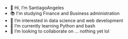 - 👋 Hi, I’m SantiagoAngeles
- 📚 I'm studying Finance and Business administration
- 👀 I’m interested in data science and web development
- 🌱 I’m currently learning Python and bash
- 💞️ I’m looking to collaborate on ... nothing yet lol

<!---
SantiagoAngeles/SantiagoAngeles is a ✨ special ✨ repository because its `README.md` (this file) appears on your GitHub profile.
You can click the Preview link to take a look at your changes.
--->
